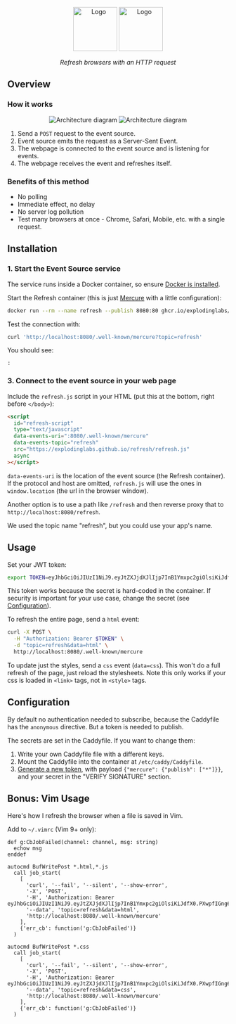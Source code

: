 <p align="center">
  <img alt="Logo" height="100" src="https://github.com/explodinglabs/refresh/blob/main/.images/logo-light.png?raw=true#gh-light-mode-only" />
  <img alt="Logo" height="100" src="https://github.com/explodinglabs/refresh/blob/main/.images/logo-dark.png?raw=true#gh-dark-mode-only" />
</p>

<p align="center">
  <i>Refresh browsers with an HTTP request</i>
</p>

## Overview

### How it works

<p align="center">
  <img alt="Architecture diagram" src="https://github.com/explodinglabs/refresh/blob/main/.images/architecture-light.svg?raw=true#gh-light-mode-only" />
  <img alt="Architecture diagram" src="https://github.com/explodinglabs/refresh/blob/main/.images/architecture-dark.svg?raw=true#gh-dark-mode-only" />
</p>

1. Send a `POST` request to the event source.
2. Event source emits the request as a Server-Sent Event.
3. The webpage is connected to the event source and is listening for events.
4. The webpage receives the event and refreshes itself.

### Benefits of this method

- No polling
- Immediate effect, no delay
- No server log pollution
- Test many browsers at once - Chrome, Safari, Mobile, etc. with a single request.

## Installation

### 1. Start the Event Source service

The service runs inside a Docker container, so ensure [Docker is
installed](https://docs.docker.com/get-docker/).

Start the Refresh container (this is just [Mercure](https://mercure.rocks/) with
a little configuration):

```sh
docker run --rm --name refresh --publish 8080:80 ghcr.io/explodinglabs/refresh
```

Test the connection with:

```sh
curl 'http://localhost:8080/.well-known/mercure?topic=refresh'
```

You should see:

```
:
```

### 3. Connect to the event source in your web page

Include the `refresh.js` script in your HTML (put this at the bottom, right
before `</body>`):

```html
<script
  id="refresh-script"
  type="text/javascript"
  data-events-uri=":8080/.well-known/mercure"
  data-events-topic="refresh"
  src="https://explodinglabs.github.io/refresh/refresh.js"
  async
></script>
```

`data-events-uri` is the location of the event source (the Refresh container).
If the protocol and host are omitted, `refresh.js` will use the ones in
`window.location` (the url in the browser window).

Another option is to use a path like `/refresh` and then reverse proxy that to
`http://localhost:8080/refresh`.

We used the topic name "refresh", but you could use your app's name.

## Usage

Set your JWT token:

```sh
export TOKEN=eyJhbGciOiJIUzI1NiJ9.eyJtZXJjdXJlIjp7InB1Ymxpc2giOlsiKiJdfX0.PXwpfIGng6KObfZlcOXvcnWCJOWTFLtswGI5DZuWSK4
```

This token works because the secret is hard-coded in the container. If security
is important for your use case, change the secret (see
[Configuration](#configuration)).

To refresh the entire page, send a `html` event:

```sh
curl -X POST \
  -H "Authorization: Bearer $TOKEN" \
  -d "topic=refresh&data=html" \
  http://localhost:8080/.well-known/mercure
```

To update just the styles, send a `css` event (`data=css`). This won't do a
full refresh of the page, just reload the stylesheets. Note this only works if
your css is loaded in `<link>` tags, not in `<style>` tags.

## Configuration

By default no authentication needed to subscribe, because the Caddyfile has the
`anonymous` directive. But a token is needed to publish.

The secrets are set in the Caddyfile. If you want to change them:

1. Write your own Caddyfile file with a different keys.
2. Mount the Caddyfile into the container at `/etc/caddy/Caddyfile`.
3. [Generate a new token](https://jwt.io/), with payload `{"mercure": {"publish": ["*"]}}`, and your secret in the "VERIFY SIGNATURE" section.

## Bonus: Vim Usage

Here's how I refresh the browser when a file is saved in Vim.

Add to `~/.vimrc` (Vim 9+ only):

```vim
def g:CbJobFailed(channel: channel, msg: string)
  echow msg
enddef

autocmd BufWritePost *.html,*.js
  call job_start(
    [
      'curl', '--fail', '--silent', '--show-error',
      '-X', 'POST',
      '-H', 'Authorization: Bearer eyJhbGciOiJIUzI1NiJ9.eyJtZXJjdXJlIjp7InB1Ymxpc2giOlsiKiJdfX0.PXwpfIGng6KObfZlcOXvcnWCJOWTFLtswGI5DZuWSK4',
      '--data', 'topic=refresh&data=html',
      'http://localhost:8080/.well-known/mercure'
    ],
    {'err_cb': function('g:CbJobFailed')}
  )

autocmd BufWritePost *.css
  call job_start(
    [
      'curl', '--fail', '--silent', '--show-error',
      '-X', 'POST',
      '-H', 'Authorization: Bearer eyJhbGciOiJIUzI1NiJ9.eyJtZXJjdXJlIjp7InB1Ymxpc2giOlsiKiJdfX0.PXwpfIGng6KObfZlcOXvcnWCJOWTFLtswGI5DZuWSK4',
      '--data', 'topic=refresh&data=css',
      'http://localhost:8080/.well-known/mercure'
    ],
    {'err_cb': function('g:CbJobFailed')}
  )
```
